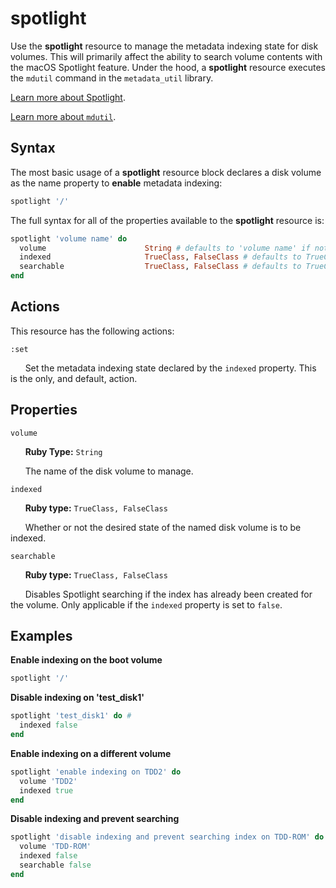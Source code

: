 spotlight
=========

Use the **spotlight** resource to manage the metadata indexing state for disk volumes.
This will primarily affect the ability to search volume contents with the macOS
Spotlight feature. Under the hood, a **spotlight** resource executes the `mdutil`
command in the `metadata_util` library.

[Learn more about Spotlight](https://support.apple.com/en-us/HT204014).

[Learn more about `mdutil`](http://mirror.informatimago.com/next/developer.apple.com/documentation/Darwin/Reference/ManPages/man1/mdutil.1.html).

Syntax
------

The most basic usage of a **spotlight** resource block declares a disk volume as
the name property to **enable** metadata indexing:

```ruby
spotlight '/'
```

The full syntax for all of the properties available to the **spotlight** resource
is:

```ruby
spotlight 'volume name' do
  volume                      String # defaults to 'volume name' if not specified
  indexed                     TrueClass, FalseClass # defaults to TrueClass if not specified
  searchable                  TrueClass, FalseClass # defaults to TrueClass if not specified
end
```

Actions
-------

This resource has the following actions:

`:set`

&nbsp;&nbsp;&nbsp;&nbsp;&nbsp;&nbsp;Set the metadata indexing state declared by
the `indexed` property. This is the only, and default, action.

Properties
----------

`volume`

&nbsp;&nbsp;&nbsp;&nbsp;&nbsp;&nbsp;**Ruby Type:** `String`

&nbsp;&nbsp;&nbsp;&nbsp;&nbsp;&nbsp;The name of the disk volume to manage.

`indexed`

&nbsp;&nbsp;&nbsp;&nbsp;&nbsp;&nbsp;**Ruby type:** `TrueClass, FalseClass`

&nbsp;&nbsp;&nbsp;&nbsp;&nbsp;&nbsp;Whether or not the desired state of the named
disk volume is to be indexed.

`searchable`

&nbsp;&nbsp;&nbsp;&nbsp;&nbsp;&nbsp;**Ruby type:** `TrueClass, FalseClass`

&nbsp;&nbsp;&nbsp;&nbsp;&nbsp;&nbsp;Disables Spotlight searching if the index has
already been created for the volume. Only applicable if the `indexed` property is
set to `false`.

Examples
----------

**Enable indexing on the boot volume**

```ruby
spotlight '/'
```

**Disable indexing on 'test_disk1'**

```ruby
spotlight 'test_disk1' do #
  indexed false
end
```

**Enable indexing on a different volume**

```ruby
spotlight 'enable indexing on TDD2' do
  volume 'TDD2'
  indexed true
end
```

**Disable indexing and prevent searching**

```ruby
spotlight 'disable indexing and prevent searching index on TDD-ROM' do
  volume 'TDD-ROM'
  indexed false
  searchable false
end
```
